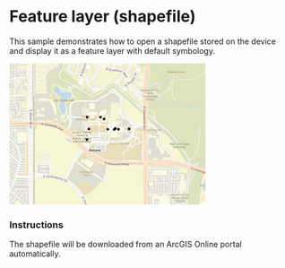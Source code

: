 # Feature layer (shapefile)

This sample demonstrates how to open a shapefile stored on the device and display it as a feature layer with default symbology.

<img src="FeatureLayerShapefile.jpg" width="350"/>

### Instructions

The shapefile will be downloaded from an ArcGIS Online portal automatically.